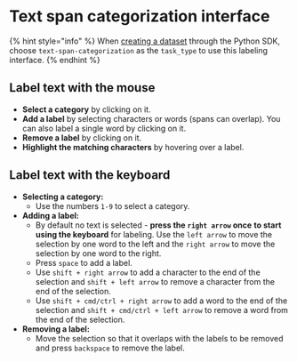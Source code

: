 # Text span categorization interface

{% hint style="info" %}
When [creating a dataset](../../python-sdk.md#create-a-dataset) through the Python SDK, choose `text-span-categorization` as the `task_type` to use this labeling interface.
{% endhint %}

## Label text with the mouse

* **Select a category** by clicking on it.
* **Add a label** by selecting characters or words (spans can overlap). You can also label a single word by clicking on it.
* **Remove a label** by clicking on it.
* **Highlight the matching characters** by hovering over a label.

## Label text with the keyboard

* **Selecting a category:**
  * Use the numbers `1-9` to select a category.
* **Adding a label:**
  * By default no text is selected - **press the `right arrow` once** **to start using the keyboard** for labeling. Use the `left arrow` to move the selection by one word to the left and the `right arrow` to move the selection by one word to the right.
  * Press `space` to add a label.
  * Use `shift + right arrow` to add a character to the end of the selection and `shift + left arrow` to remove a character from the end of the selection.
  * Use `shift + cmd/ctrl + right arrow` to add a word to the end of the selection and `shift + cmd/ctrl + left arrow` to remove a word from the end of the selection.
* **Removing a label:**
  * Move the selection so that it overlaps with the labels to be removed and press `backspace` to remove the label.
